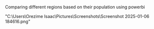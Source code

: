 Comparing different regions based on their population using powerbi


"C:\Users\Orezime Isaac\Pictures\Screenshots\Screenshot 2025-01-06 184616.png"
